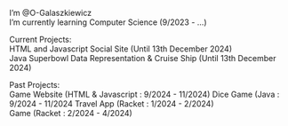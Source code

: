 I’m @O-Galaszkiewicz  
I’m currently learning Computer Science (9/2023 - ...)  
  
Current Projects:  
HTML and Javascript Social Site (Until 13th December 2024)  
Java Superbowl Data Representation & Cruise Ship  (Until 13th December 2024)  
  
Past Projects:  
Game Website (HTML & Javascript : 9/2024 - 11/2024)
Dice Game (Java : 9/2024 - 11/2024
Travel App (Racket : 1/2024 - 2/2024)  
Game (Racket : 2/2024 - 4/2024)
